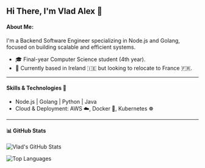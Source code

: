 ## Hi There, I'm Vlad Alex 👾

#### About Me: 

I'm a Backend Software Engineer specializing in Node.js and Golang, focused on building scalable and efficient systems.

- 🎓 Final-year Computer Science student (4th year).
- 📍 Currently based in Ireland 🇮🇪 but looking to relocate to France 🇫🇷.

---
#### Skills & Technologies 🚀  

- Node.js | Golang | Python | Java 
- Cloud & Deployment: AWS ☁️, Docker 🐳, Kubernetes ☸️  

---

####  📊 GitHub Stats  

![Vlad's GitHub Stats](https://github-readme-stats.vercel.app/api?username=ykkalexx&show_icons=true&theme=tokyonight)

![Top Languages](https://github-readme-stats.vercel.app/api/top-langs/?username=ykkalexx&layout=compact&theme=tokyonight)







